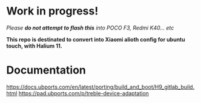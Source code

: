 # Work in progress!
_Please **do not attempt to flash this** into POCO F3, Redmi K40... etc_

**This repo is destinated to convert into Xiaomi alioth config for ubuntu touch, with Halium 11.**

# Documentation
https://docs.ubports.com/en/latest/porting/build_and_boot/H9_gitlab_build.html
https://pad.ubports.com/p/treble-device-adaptation
